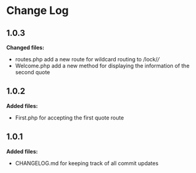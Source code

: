 # Change Log

## 1.0.3
**Changed files:**
- routes.php add a new route for wildcard routing to /lock/*/*
- Welcome.php add a new method for displaying the information of the second quote

## 1.0.2
**Added files:**
- First.php for accepting the first quote route

## 1.0.1

**Added files:**
- CHANGELOG.md for keeping track of all commit updates
